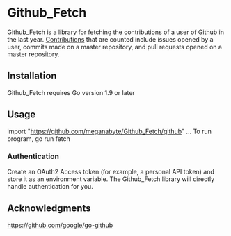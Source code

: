 # Github_Fetch
Github_Fetch is a library for fetching the contributions of a user of Github in the last year. <a href="https://help.github.com/en/articles/why-are-my-contributions-not-showing-up-on-my-profile">Contributions</a> that are counted include issues opened by a user, commits made on a master repository, and pull requests opened on a master repository. 

## Installation
Github_Fetch requires Go version 1.9 or later

## Usage
import "https://github.com/meganabyte/Github_Fetch/github" ...
To run program, go run fetch 

### Authentication
Create an OAuth2 Access token (for example, a personal API token) and store it as an environment variable. The Github_Fetch library will directly handle authentication for you.

## Acknowledgments
https://github.com/google/go-github

